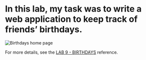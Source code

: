 # In this lab, my task was to write a web application to keep track of friends’ birthdays.

![Birthdays home page](https://cs50.harvard.edu/x/2022/labs/9/birthdays.png)

For more details, see the [LAB 9 - BIRTHDAYS](https://cs50.harvard.edu/x/2022/labs/9/) reference.